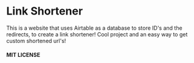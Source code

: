 # Link Shortener

This is a website that uses Airtable as a database to store ID's and the redirects, to create a link shortener! Cool project and an easy way to get custom shortened url's!

#### MIT LICENSE
